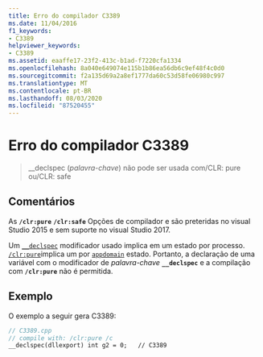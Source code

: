 ```yaml
---
title: Erro do compilador C3389
ms.date: 11/04/2016
f1_keywords:
- C3389
helpviewer_keywords:
- C3389
ms.assetid: eaaffe17-23f2-413c-b1ad-f7220cfa1334
ms.openlocfilehash: 8a040e649074e115b1b86ea56db6c9ef48f4c0d0
ms.sourcegitcommit: f2a135d69a2a8ef1777da60c53d58fe06980c997
ms.translationtype: MT
ms.contentlocale: pt-BR
ms.lasthandoff: 08/03/2020
ms.locfileid: "87520455"
---
```

# <a name="compiler-error-c3389"></a>Erro do compilador C3389

> __declspec (*palavra-chave*) não pode ser usada com/CLR: pure ou/CLR: safe

## <a name="remarks"></a>Comentários

As **`/clr:pure`** **`/clr:safe`** Opções de compilador e são preteridas no visual Studio 2015 e sem suporte no visual Studio 2017.

Um [`__declspec`](../../cpp/declspec.md) modificador usado implica em um estado por processo.  [`/clr:pure`](../../build/reference/clr-common-language-runtime-compilation.md)implica um por [`appdomain`](../../cpp/appdomain.md) estado.  Portanto, a declaração de uma variável com o modificador de *palavra-chave* **`__declspec`** e a compilação com **`/clr:pure`** não é permitida.

## <a name="example"></a>Exemplo

O exemplo a seguir gera C3389:

```cpp
// C3389.cpp
// compile with: /clr:pure /c
__declspec(dllexport) int g2 = 0;   // C3389
```
